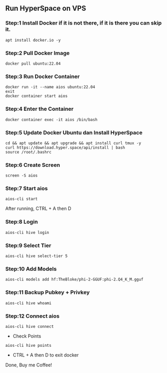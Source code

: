 ## Run HyperSpace on VPS

### Step:1 Install Docker if it is not there, if it is there you can skip it.
```
apt install docker.io -y
```
### Step:2 Pull Docker Image
```
docker pull ubuntu:22.04
```
### Step:3 Run Docker Container
```
docker run -it --name aios ubuntu:22.04
exit
docker container start aios
```
### Step:4 Enter the Container
```
docker container exec -it aios /bin/bash
```

### Step:5 Update Docker Ubuntu dan Install HyperSpace
```
cd && apt update && apt upgrade && apt install curl tmux -y
curl https://download.hyper.space/api/install | bash
source /root/.bashrc
```
### Step:6 Create Screen
```
screen -S aios
```
### Step:7 Start aios
```
aios-cli start
```
After running, CTRL + A then D

### Step:8 Login
```
aios-cli hive login
```
### Step:9 Select Tier
```
aios-cli hive select-tier 5
```
### Step:10 Add Models
```
aios-cli models add hf:TheBloke/phi-2-GGUF:phi-2.Q4_K_M.gguf
```
### Step:11 Backup Pubkey + Privkey
```
aios-cli hive whoami
```
### Step:12 Connect aios
```
aios-cli hive connect
```

- Check Points
```
aios-cli hive points
```
- CTRL + A then D to exit docker 

Done, Buy me Coffee!
